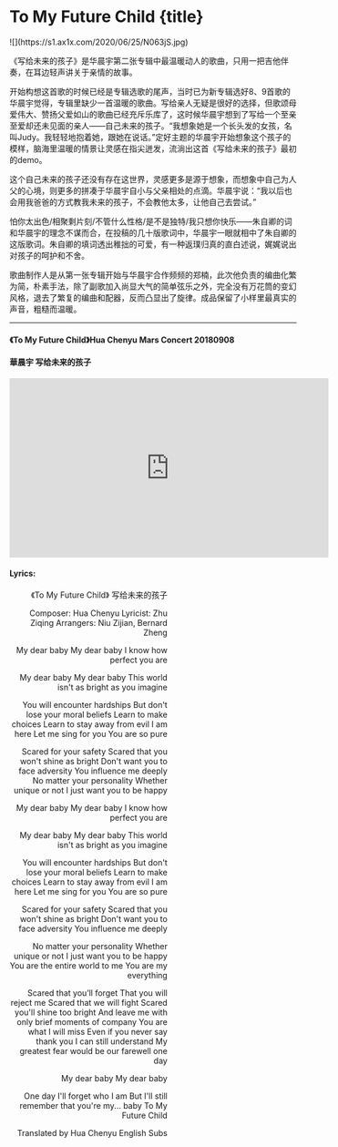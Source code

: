 # To My Future Child {title}
<div class="background" markdown="1">
![](https://s1.ax1x.com/2020/06/25/N063jS.jpg)
</div>

《写给未来的孩子》是华晨宇第二张专辑中最温暖动人的歌曲，只用一把吉他伴奏，在耳边轻声讲关于亲情的故事。

开始构想这首歌的时候已经是专辑选歌的尾声，当时已为新专辑选好8、9首歌的华晨宇觉得，专辑里缺少一首温暖的歌曲。写给亲人无疑是很好的选择，但歌颂母爱伟大、赞扬父爱如山的歌曲已经充斥乐库了，这时候华晨宇想到了写给一个至亲至爱却还未见面的亲人——自己未来的孩子。“我想象她是一个长头发的女孩，名叫Judy。我轻轻地抱着她，跟她在说话。”定好主题的华晨宇开始想象这个孩子的模样，脑海里温暖的情景让灵感在指尖迸发，流淌出这首《写给未来的孩子》最初的demo。

这个自己未来的孩子还没有存在这世界，灵感更多是源于想象，而想象中自己为人父的心境，则更多的拼凑于华晨宇自小与父亲相处的点滴。华晨宇说：“我以后也会用我爸爸的方式教我未来的孩子，不会教他太多，让他自己去尝试。”

怕你太出色/相聚剩片刻/不管什么性格/是不是独特/我只想你快乐——朱自卿的词和华晨宇的理念不谋而合，在投稿的几十版歌词中，华晨宇一眼就相中了朱自卿的这版歌词。朱自卿的填词透出稚拙的可爱，有一种返璞归真的直白述说，娓娓说出对孩子的呵护和不舍。

歌曲制作人是从第一张专辑开始与华晨宇合作频频的郑楠，此次他负责的编曲化繁为简，朴素手法，除了副歌加入尚显大气的简单弦乐之外，完全没有万花筒的变幻风格，退去了繁复的编曲和配器，反而凸显出了旋律。成品保留了小样里最真实的声音，粗糙而温暖。

---------------------------------

#### 《To My Future Child》Hua Chenyu Mars Concert 20180908 
####  華晨宇 写给未来的孩子

<iframe width="560" height="315" src="https://www.youtube.com/embed/qAC3EwbpHyw" frameborder="0" allow="accelerometer; autoplay; encrypted-media; gyroscope; picture-in-picture" allowfullscreen></iframe>

#### Lyrics:
<div class="box">
<div class="lyrics" style="width: 55%; text-align: right">
《To My Future Child》
   写给未来的孩子

Composer: Hua Chenyu
Lyricist: Zhu Ziqing
Arrangers: Niu Zijian, Bernard Zheng

My dear baby
My dear baby
I know how perfect you are

My dear baby
My dear baby
This world isn't as bright as you imagine

You will encounter hardships
But don't lose your moral beliefs
Learn to make choices
Learn to stay away from evil
I am here
Let me sing for you
You are so pure

Scared for your safety
Scared that you won't shine as bright
Don't want you to face adversity
You influence me deeply
No matter your personality
Whether unique or not
I just want you to be happy

My dear baby
My dear baby
I know how perfect you are

My dear baby
My dear baby
This world isn't as bright as you imagine

You will encounter hardships
But don't lose your moral beliefs
Learn to make choices
Learn to stay away from evil
I am here
Let me sing for you
You are so pure

Scared for your safety
Scared that you won't shine as bright
Don't want you to face adversity
You influence me deeply

No matter your personality
Whether unique or not
I just want you to be happy
You are the entire world to me
You are my everything

Scared that you’ll forget
That you will reject me
Scared that we will fight
Scared you'll shine too bright
And leave me with only brief moments of company
You are what I will miss
Even if you never say thank you
I can still understand
My greatest fear would be our farewell one day

My dear baby
My dear baby

One day I'll forget who I am
But I'll still remember that you're my... baby
To My Future Child

Translated by Hua Chenyu English Subs
</div>